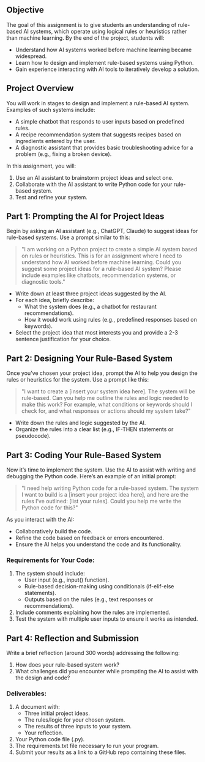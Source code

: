 ## Objective

The goal of this assignment is to give students an understanding of rule-based AI systems, which operate using logical rules or heuristics rather than machine learning. By the end of the project, students will:

- Understand how AI systems worked before machine learning became widespread.
- Learn how to design and implement rule-based systems using Python.
- Gain experience interacting with AI tools to iteratively develop a solution.

## Project Overview

You will work in stages to design and implement a rule-based AI system. Examples of such systems include:

- A simple chatbot that responds to user inputs based on predefined rules.
- A recipe recommendation system that suggests recipes based on ingredients entered by the user.
- A diagnostic assistant that provides basic troubleshooting advice for a problem (e.g., fixing a broken device).

In this assignment, you will:

1. Use an AI assistant to brainstorm project ideas and select one.
2. Collaborate with the AI assistant to write Python code for your rule-based system.
3. Test and refine your system.

## Part 1: Prompting the AI for Project Ideas

Begin by asking an AI assistant (e.g., ChatGPT, Claude) to suggest ideas for rule-based systems. Use a prompt similar to this:

> "I am working on a Python project to create a simple AI system based on rules or heuristics. This is for an assignment where I need to understand how AI worked before machine learning. Could you suggest 
> some project ideas for a rule-based AI system? Please include examples like chatbots, recommendation systems, or diagnostic tools."

- Write down at least three project ideas suggested by the AI.
- For each idea, briefly describe:
    - What the system does (e.g., a chatbot for restaurant recommendations).
    - How it would work using rules (e.g., predefined responses based on keywords).
- Select the project idea that most interests you and provide a 2-3 sentence justification for your choice.

## Part 2: Designing Your Rule-Based System

Once you’ve chosen your project idea, prompt the AI to help you design the rules or heuristics for the system. Use a prompt like this:

> "I want to create a [insert your system idea here]. The system will be rule-based. Can you help me outline the rules and logic needed to make this work? For example, what conditions or keywords should I 
> check for, and what responses or actions should my system take?"

- Write down the rules and logic suggested by the AI.
- Organize the rules into a clear list (e.g., IF-THEN statements or pseudocode).

## Part 3: Coding Your Rule-Based System

Now it’s time to implement the system. Use the AI to assist with writing and debugging the Python code. Here’s an example of an initial prompt:

> "I need help writing Python code for a rule-based system. The system I want to build is a [insert your project idea here], and here are the rules I’ve outlined: [list your rules]. Could you help me
> write the Python code for this?"

As you interact with the AI:

- Collaboratively build the code.
- Refine the code based on feedback or errors encountered.
- Ensure the AI helps you understand the code and its functionality.

### Requirements for Your Code:

1. The system should include:
    - User input (e.g., input() function).
    - Rule-based decision-making using conditionals (if-elif-else statements).
    - Outputs based on the rules (e.g., text responses or recommendations).
2. Include comments explaining how the rules are implemented.
3. Test the system with multiple user inputs to ensure it works as intended.

## Part 4: Reflection and Submission

Write a brief reflection (around 300 words) addressing the following:

1. How does your rule-based system work?
2. What challenges did you encounter while prompting the AI to assist with the design and code?

### Deliverables:
1. A document with:
    - Three initial project ideas.
    - The rules/logic for your chosen system.
    - The results of three inputs to your system.
    - Your reflection.
2. Your Python code file (.py).
3. The requirements.txt file necessary to run your program.
4. Submit your results as a link to a GitHub repo containing these files.